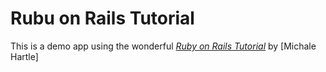 # Rubu on Rails Tutorial

This is a demo app using the wonderful [*Ruby on Rails Tutorial*](http://railstutorial.org/) by [Michale Hartle]